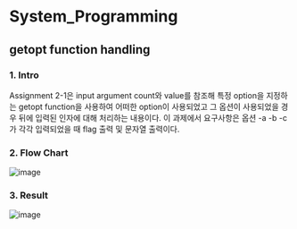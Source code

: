 # System_Programming

## getopt function handling

### 1. Intro
Assignment 2-1은 input argument count와 value를 참조해 특정 option을 지정하는 getopt function을 사용하여 어떠한 option이 사용되었고 그 옵션이 사용되었을 경우 뒤에 입력된 인자에 대해 처리하는 내용이다. 이 과제에서 요구사항은 옵션 -a -b -c가 각각 입력되었을 때 flag 출력 및 문자열 출력이다. 

### 2. Flow Chart
![image](https://user-images.githubusercontent.com/62865808/88550708-f093ad00-d05c-11ea-9324-64bfda5f71f3.png)

### 3. Result

![image](https://user-images.githubusercontent.com/62865808/88550786-0acd8b00-d05d-11ea-840a-406c3df65f77.png)
